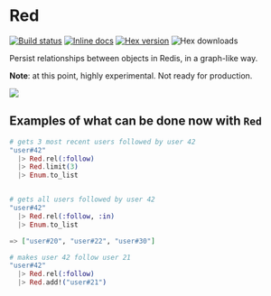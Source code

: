 Red
===

[![Build status](https://img.shields.io/travis/rodrigues/red.svg "Build status")](https://travis-ci.org/rodrigues/red)
[![Inline docs](http://inch-ci.org/github/rodrigues/red.svg?branch=master&style=flat)](http://inch-ci.org/github/rodrigues/red)
[![Hex version](https://img.shields.io/hexpm/v/red.svg "Hex version")](https://hex.pm/packages/red)
![Hex downloads](https://img.shields.io/hexpm/dt/red.svg "Hex downloads")

Persist relationships between objects in Redis, in a graph-like way.

**Note**: at this point, highly experimental. Not ready for production.

![](http://plusredelixir.com/wp-content/uploads/2012/02/new-power-elixir-can1.png)

## Examples of what can be done now with `Red`

```elixir
# gets 3 most recent users followed by user 42
"user#42"
  |> Red.rel(:follow)
  |> Red.limit(3)
  |> Enum.to_list


# gets all users followed by user 42
"user#42"
  |> Red.rel(:follow, :in)
  |> Enum.to_list

=> ["user#20", "user#22", "user#30"]

# makes user 42 follow user 21
"user#42"
  |> Red.rel(:follow)
  |> Red.add!("user#21")
```
